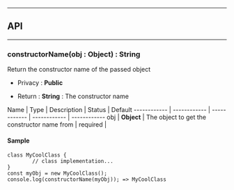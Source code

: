 


-----------------------------
## API
-----------------------------

### constructorName(obj : Object) : String
Return the constructor name of the passed object

- Privacy : **Public**

- Return : **String** : The constructor name

Name | Type | Description | Status | Default
------------ | ------------ | ------------ | ------------ | ------------
obj | **Object** | The object to get the constructor name from | required | 


#### Sample
```language-undefined
class MyCoolClass {
		// class implementation...
}
const myObj = new MyCoolClass();
console.log(constructorName(myObj)); => MyCoolClass

```


